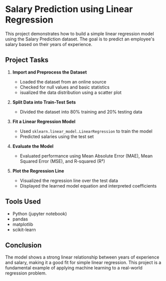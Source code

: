 # Salary Prediction using Linear Regression

This project demonstrates how to build a simple linear regression model using the Salary Prediction dataset. The goal is to predict an employee's salary based on their years of experience.

## Project Tasks

1. **Import and Preprocess the Dataset**  
   - Loaded the dataset from an online source  
   - Checked for null values and basic statistics  
   - isualized the data distribution using a scatter plot  

2. **Split Data into Train-Test Sets**  
   - Divided the dataset into 80% training and 20% testing data  
3. **Fit a Linear Regression Model**  
   - Used `sklearn.linear_model.LinearRegression` to train the model  
   - Predicted salaries using the test set  
4. **Evaluate the Model**  
   - Evaluated performance using Mean Absolute Error (MAE), Mean Squared Error (MSE), and R-squared (R²)  
5. **Plot the Regression Line**  
   - Visualized the regression line over the test data  
   - Displayed the learned model equation and interpreted coefficients  
## Tools Used
- Python (jupyter notebook) 
- pandas  
- matplotlib    
- scikit-learn  
## Conclusion
The model shows a strong linear relationship between years of experience and salary, making it a good fit for simple linear regression. This project is a fundamental example of applying machine learning to a real-world regression problem.
